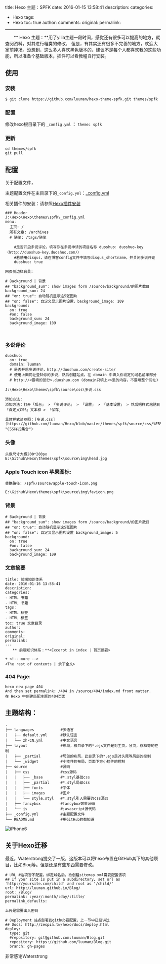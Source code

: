 title:  Hexo 主题：SPFK
date: 2016-01-15 13:58:41
description: 
categories:
- Hexo
tags:
- Hexo
toc: true
author:
comments:
original:
permalink: 
---
　　** Hexo 主题：**用了yilia主题一段时间，感觉还有很多可以提高的地方，就查阅资料，对其进行粗类的修改，
但是，有其实还有很多不完善的地方，欢迎大家前捧场。没想到，这么多人喜欢黑色版本的，建议不是每个人都喜欢我的这些功能，所以准备个基础版本，插件可以看教程自行安装。

<!-- more -->
## 使用

### 安装 

```
$ git clone https://github.com/luuman/hexo-theme-spfk.git themes/spfk
```

### 配置

修改hexo根目录下的 `_config.yml` ： `theme: spfk`

### 更新

```
cd themes/spfk
git pull
```

## 配置

关于配置文件，

主题配置文件在主目录下的`_config.yml`：[_config.yml](http://luuman.github.io/2015/12/21/GitHub+Hexo/ "主题配置文件")

相关插件的安装：请参照[Hexo插件安装](http://localhost:4000/2015/12/27/Hexo-plug/ "请参照安装")
```
### Header
J:\Hexo\Hexo\themes\spfk\_config.yml
menu:
  主页: /
  所有文章: /archives
  # 随笔: /tags/随笔

    #是否开启多说评论，填写你在多说申请的项目名称 duoshuo: duoshuo-key（http://duoshuo-key.duoshuo.com/）
    #若使用disqus，请在博客config文件中填写disqus_shortname，并关闭多说评论
    duoshuo: true

网页侧边栏背景:

# Background | 背景
## "background_sum": show images form /source/background/的图片数目background_sum: 24
## "on: true": 自动随机显示这5张图片
## "on: false": 自定义显示图片设置，background_image: 109
background:
  on: true
  #on: false
  background_sum: 24
  background_image: 109



```

### 多说评论

```
duoshuo: 
  on: true
  domain: luuman
  # 是否开启多说评论，http://duoshuo.com/create-site/
  # 使用上面网址登陆你的多说，然后创建站点，在 domain 中填入你设定的域名前半部分
  # http://<要填的部分>.duoshuo.com (domain只填上<>里的内容，不要填整个网址)

J:\Hexo\Hexo\themes\spfk\source\css\多说.css

添加方法：
添加方法：打开「后台」 > 「多说评论」 > 「设置」 > 「基本设置」 > 然后把样式粘贴到「自定义CSS」文本框 > 「保存」

具体样式请参照：[多说.css](https://github.com/luuman/Hexo/blob/master/themes/spfk/source/css/%E5%A4%9A%E8%AF%B4.css "CSS样式集合")
```
### 头像

```
头像尺寸大概200*200px
E:\Github\Hexo\themes\spfk\source\img\head.jpg
```
### Apple Touch icon 苹果图标:

```
替换路径: /spfk/source/apple-touch-icon.png

E:\Github\Hexo\themes\spfk\source\img\favicon.png
```

### 背景

```
# Background | 背景
## "background_sum": show images form /source/background/的图片数目
## "on: true": 自动随机显示这5张图片
## "on: false": 自定义显示图片设置 background_image: 5
background:
  on: true
  #on: false
  background_sum: 24
  background_image: 109
```

### 文章摘要

```
title: 前端知识体系
date: 2016-01-16 13:58:41
description: 
categories:
- HTML 书籍
- HTML 书籍
tags:
- HTML 标签 
- HTML 标签
toc: true 文章目录
author:
comments:
original:
permalink: 
---
　　** 前端知识体系：**<Excerpt in index | 首页摘要> 

+ <!-- more -->
<The rest of contents | 余下全文>

```

### 404 Page:

```
hexo new page 404
And then set permalink: /404 in /source/404/index.md front matter.
在 Hexo 中创建匹配主题的404页面

```
## 主题结构：

```
.
├── languages            #多语言
|   ├── default.yml      #默认语言
|   └── zh-CN.yml        #中文语言
├── layout               #布局，根目录下的*.ejs文件是对主页，分页，存档等的控制
|   ├── _partial         #局部的布局，此目录下的*.ejs是对头尾等局部的控制
|   └── _widget          #小挂件的布局，页面下方小挂件的控制
├── source               #源码
|   ├── css              #css源码 
|   |   ├── _base        #*.styl基础css
|   |   ├── _partial     #*.styl局部css
|   |   ├── fonts        #字体
|   |   ├── images       #图片
|   |   └── style.styl   #*.styl引入需要的css源码
|   ├── fancybox         #fancybox效果源码
|   └── js               #javascript源代码
├── _config.yml          #主题配置文件
└── README.md            #用GitHub的都知道
```

![iPhone6](https://raw.githubusercontent.com/luuman/luuman.github.io/master/resoures/iPhone6-mockup.jpg)


## 关于Hexo迁移

最近，Waterstrong提交了一版，这版本可以将hexo布置在GitHub其下的其他项目，比如Blog等。但是还是有些东西需要修改。

```
# URL #这项暂不配置，绑定域名后，欲创建sitemap.xml需要配置该项
## If your site is put in a subdirectory, set url as 'http://yoursite.com/child' and root as '/child/'
url: http://luuman.github.io/Blog/
root: /Blog/
permalink: :year/:month/:day/:title/
permalink_defaults:

上传是需要出入密码

# Deployment 站点部署到github要配置，上一节中已经讲过
## Docs: http://zespia.tw/hexo/docs/deploy.html
deploy:
  type: git
  #repository: git@github.com:luuman/Blog.git
  repository: https://github.com/luuman/Blog.git
  branch: gh-pages
```

非常感谢Waterstrong